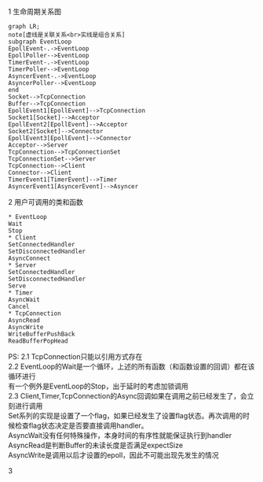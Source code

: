 
1 生命周期关系图

```mermaid
graph LR;
note[虚线是关联关系<br>实线是组合关系]
subgraph EventLoop
EpollEvent-.->EventLoop
EpollPoller-->EventLoop
TimerEvent-.->EventLoop
TimerPoller-->EventLoop
AsyncerEvent-.->EventLoop
AsyncerPoller-->EventLoop
end
Socket-->TcpConnection
Buffer-->TcpConnection
EpollEvent1[EpollEvent]-->TcpConnection
Socket1[Socket]-->Acceptor
EpollEvent2[EpollEvent]-->Acceptor
Socket2[Socket]-->Connector
EpollEvent3[EpollEvent]-->Connector
Acceptor-->Server
TcpConnection-->TcpConnectionSet
TcpConnectionSet-->Server
TcpConnection-->Client
Connector-->Client
TimerEvent1[TimerEvent]-->Timer
AsyncerEvent1[AsyncerEvent]-->Asyncer
```

2 用户可调用的类和函数

```
* EventLoop
Wait
Stop
* Client
SetConnectedHandler
SetDisconnectedHandler
AsyncConnect
* Server
SetConnectedHandler
SetDisconnectedHandler
Serve
* Timer
AsyncWait
Cancel
* TcpConnection
AsyncRead
AsyncWrite
WriteBufferPushBack
ReadBufferPopHead
```

PS:
2.1 TcpConnection只能以引用方式存在  
2.2 EventLoop的Wait是一个循环，上述的所有函数（和函数设置的回调）都在该循环进行   
有一个例外是EventLoop的Stop，出于延时的考虑加锁调用  
2.3 Client,Timer,TcpConnection的Async回调如果在调用之前已经发生了，会立刻进行调用  
Set系列的实现是设置了一个flag，如果已经发生了设置flag状态。再次调用的时候检查flag状态决定是否要直接调用handler。  
AsyncWait没有任何特殊操作，本身时间的有序性就能保证执行到handler  
AsyncRead是判断Buffer的未读长度是否满足expectSize  
AsyncWrite是调用以后才设置的epoll，因此不可能出现先发生的情况  

3
